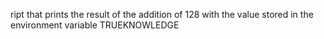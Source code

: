 ript that prints the result of the addition of 128 with the value stored in the environment variable TRUEKNOWLEDGE
